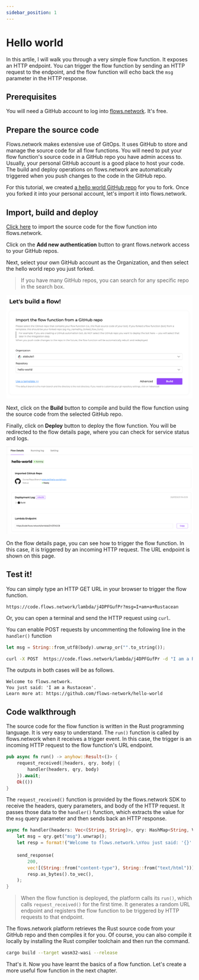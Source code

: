 ```yaml
---
sidebar_position: 1
---
```


# Hello world

In this artile, I will walk you through a very simple flow function. It exposes an HTTP endpoint. You can trigger the flow function by sending an HTTP request to the endpoint, and the flow function will echo back the `msg` parameter in the HTTP response.

## Prerequisites

You will need a GitHub account to log into [flows.network](https://flows.network/). It's free.

## Prepare the source code

Flows.network makes extensive use of GitOps. It uses GitHub to store and manage the source code for all flow functions. You will need to
put your flow function's source code in a GitHub repo you have admin access to. Usually, your personal GitHub account is a good place to host your code. 
The build and deploy operations on flows.network are automatically triggered when you push changes to the code in the GitHub repo.

For this tutorial, we created [a hello world GitHub repo](https://github.com/flows-network/hello-world) for you to fork. 
Once you forked it into your personal account, let's import it into flows.network.

## Import, build and deploy 

[Click here](https://flows.network/flow/new) to import the source code for the flow function into flows.network.

Click on the **Add new authentication** button to grant flows.network access to your GitHub repos.

Next, select your own GitHub account as the Organization, and then select the hello world repo you just forked.

> If you have many GitHub repos, you can search for any specific repo in the search box.

![](hello-world-01.png)

Next, click on the **Build** button to compile and build the flow function using the source code from the selected GitHub repo.

Finally, click on **Deploy** button to deploy the flow function. You will be redirected to the flow details page, where you can check for 
service status and logs. 

![](hello-world-02.png)

On the flow details page, you can see how to trigger the flow function. In this case, it is triggered by an incoming HTTP request. 
The URL endpoint is shown on this page.

## Test it!

You can simply type an HTTP GET URL in your browser to trigger the flow function.

```
https://code.flows.network/lambda/j4DPFGufPr?msg=I+am+a+Rustacean
```

Or, you can open a terminal and send the HTTP request using `curl`.

You can enable POST requests by uncommenting the following line in the `handler()` function

```rust
let msg = String::from_utf8(body).unwrap_or("".to_string());
```

```bash
curl -X POST  https://code.flows.network/lambda/j4DPFGufPr -d "I am a Rustacean"
```

The outputs in both cases will be as follows.

```text
Welcome to flows.network.
You just said: 'I am a Rustacean'.
Learn more at: https://github.com/flows-network/hello-world
```

## Code walkthrough

The source code for the flow function is written in the Rust programming language. It is very easy to understand. The `run()` function 
is called by flows.network when it receives a trigger event. In this case, the trigger is an incoming HTTP request to the flow function's
URL endpoint.

```rust
pub async fn run() -> anyhow::Result<()> {
    request_received(|headers, qry, body| {
        handler(headers, qry, body)
    }).await;
    Ok(())
}
```

The `request_received()` function is provided by the flows.network SDK to receive the headers, query parameters, and body of the HTTP
request. It passes those data to the `handler()` function, which extracts the value for the `msg` query parameter and then sends back an HTTP
response.

```rust
async fn handler(headers: Vec<(String, String)>, qry: HashMap<String, Value>, _body: Vec<u8>) {
    let msg = qry.get("msg").unwrap();
    let resp = format!("Welcome to flows.network.\nYou just said: '{}'.\nLearn more at: https://github.com/flows-network/hello-world\n", msg);

    send_response(
        200,
        vec![(String::from("content-type"), String::from("text/html"))],
        resp.as_bytes().to_vec(),
    );
}
```

> When the flow function is deployed, the platform calls its `run()`, which calls `request_received()` for the first time. It generates a random URL endpoint and registers the flow function to be triggered by HTTP requests to that endpoint.

The flows.network platform retrieves the Rust source code from your GitHub repo and then compiles it for you. Of course, you can also
compile it locally by installing the Rust compiler toolchain and then run the command.

```bash
cargo build --target wasm32-wasi --release
```

That's it. Now you have learnt the basics of a flow function. Let's create a more useful flow function in the next chapter.
